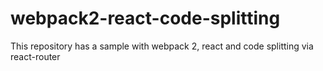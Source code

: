 # webpack2-react-code-splitting
This repository has a sample with webpack 2, react and code splitting via react-router
